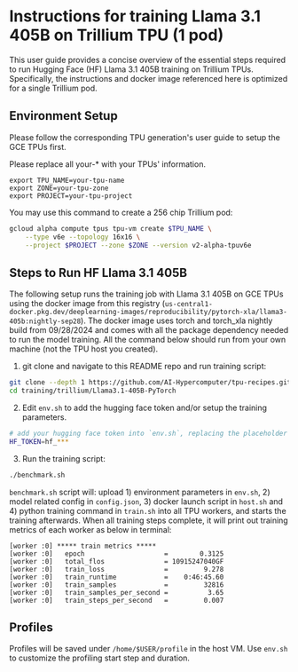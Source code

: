 # Instructions for training Llama 3.1 405B on Trillium TPU (1 pod)

This user guide provides a concise overview of the essential steps required to
run Hugging Face (HF) Llama 3.1 405B training on Trillium TPUs. Specifically,
the instructions and docker image referenced here is optimized for a single
Trillium pod.

## Environment Setup

Please follow the corresponding TPU generation's user guide to setup the GCE TPUs
first.

Please replace all your-* with your TPUs' information.

```
export TPU_NAME=your-tpu-name
export ZONE=your-tpu-zone
export PROJECT=your-tpu-project
```

You may use this command to create a 256 chip Trillium pod:

```bash
gcloud alpha compute tpus tpu-vm create $TPU_NAME \
    --type v6e --topology 16x16 \
    --project $PROJECT --zone $ZONE --version v2-alpha-tpuv6e
```

## Steps to Run HF Llama 3.1 405B

The following setup runs the training job with Llama 3.1 405B on GCE TPUs using
the docker image from this registry
(`us-central1-docker.pkg.dev/deeplearning-images/reproducibility/pytorch-xla/llama3-405b:nightly-sep28`).
The docker image uses torch and torch_xla nightly build from 09/28/2024
and comes with all the package dependency needed to run the model training.
All the command below should run from your own machine (not the TPU host you
created).

1. git clone and navigate to this README repo and run training script:

```bash
git clone --depth 1 https://github.com/AI-Hypercomputer/tpu-recipes.git
cd training/trillium/Llama3.1-405B-PyTorch
```

2. Edit `env.sh` to add the hugging face token and/or setup the training parameters.

```bash
# add your hugging face token into `env.sh`, replacing the placeholder there.
HF_TOKEN=hf_***
```

3. Run the training script:

```bash
./benchmark.sh
```

`benchmark.sh` script will: upload 1) environment parameters in `env.sh`, 2)
model related config in `config.json`, 3) docker launch
script in `host.sh` and 4) python training command in `train.sh` into all TPU
workers, and starts the training afterwards. When all training steps complete,
it will print out training metrics of each worker as below in terminal:

```
[worker :0] ***** train metrics *****
[worker :0]   epoch                    =        0.3125
[worker :0]   total_flos               = 10915247040GF
[worker :0]   train_loss               =         9.278
[worker :0]   train_runtime            =    0:46:45.60
[worker :0]   train_samples            =         32816
[worker :0]   train_samples_per_second =          3.65
[worker :0]   train_steps_per_second   =         0.007
```

## Profiles

Profiles will be saved under `/home/$USER/profile` in the host VM.
Use `env.sh` to customize the profiling start step and duration.
